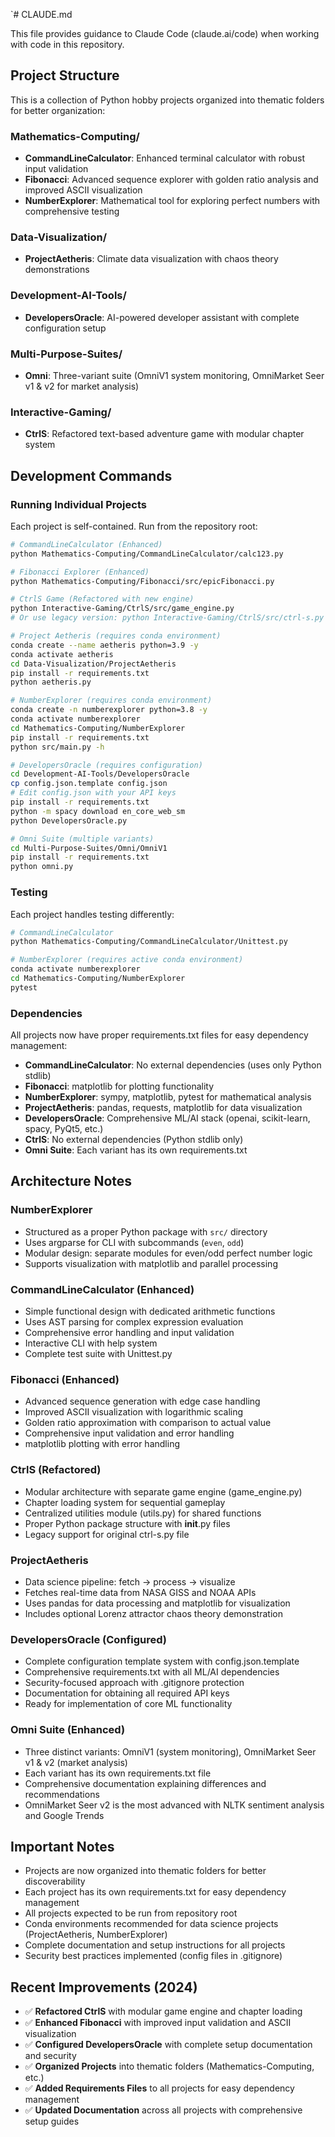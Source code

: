`# CLAUDE.md

This file provides guidance to Claude Code (claude.ai/code) when working with code in this repository.

## Project Structure

This is a collection of Python hobby projects organized into thematic folders for better organization:

### Mathematics-Computing/
- **CommandLineCalculator**: Enhanced terminal calculator with robust input validation
- **Fibonacci**: Advanced sequence explorer with golden ratio analysis and improved ASCII visualization
- **NumberExplorer**: Mathematical tool for exploring perfect numbers with comprehensive testing

### Data-Visualization/
- **ProjectAetheris**: Climate data visualization with chaos theory demonstrations

### Development-AI-Tools/
- **DevelopersOracle**: AI-powered developer assistant with complete configuration setup

### Multi-Purpose-Suites/
- **Omni**: Three-variant suite (OmniV1 system monitoring, OmniMarket Seer v1 & v2 for market analysis)

### Interactive-Gaming/
- **CtrlS**: Refactored text-based adventure game with modular chapter system

## Development Commands

### Running Individual Projects

Each project is self-contained. Run from the repository root:

```bash
# CommandLineCalculator (Enhanced)
python Mathematics-Computing/CommandLineCalculator/calc123.py

# Fibonacci Explorer (Enhanced)
python Mathematics-Computing/Fibonacci/src/epicFibonacci.py

# CtrlS Game (Refactored with new engine)
python Interactive-Gaming/CtrlS/src/game_engine.py
# Or use legacy version: python Interactive-Gaming/CtrlS/src/ctrl-s.py

# Project Aetheris (requires conda environment)
conda create --name aetheris python=3.9 -y
conda activate aetheris
cd Data-Visualization/ProjectAetheris
pip install -r requirements.txt
python aetheris.py

# NumberExplorer (requires conda environment)
conda create -n numberexplorer python=3.8 -y
conda activate numberexplorer
cd Mathematics-Computing/NumberExplorer
pip install -r requirements.txt
python src/main.py -h

# DevelopersOracle (requires configuration)
cd Development-AI-Tools/DevelopersOracle
cp config.json.template config.json
# Edit config.json with your API keys
pip install -r requirements.txt
python -m spacy download en_core_web_sm
python DevelopersOracle.py

# Omni Suite (multiple variants)
cd Multi-Purpose-Suites/Omni/OmniV1
pip install -r requirements.txt
python omni.py
```

### Testing

Each project handles testing differently:

```bash
# CommandLineCalculator
python Mathematics-Computing/CommandLineCalculator/Unittest.py

# NumberExplorer (requires active conda environment)
conda activate numberexplorer
cd Mathematics-Computing/NumberExplorer
pytest
```

### Dependencies

All projects now have proper requirements.txt files for easy dependency management:
- **CommandLineCalculator**: No external dependencies (uses only Python stdlib)
- **Fibonacci**: matplotlib for plotting functionality
- **NumberExplorer**: sympy, matplotlib, pytest for mathematical analysis
- **ProjectAetheris**: pandas, requests, matplotlib for data visualization
- **DevelopersOracle**: Comprehensive ML/AI stack (openai, scikit-learn, spacy, PyQt5, etc.)
- **CtrlS**: No external dependencies (Python stdlib only)
- **Omni Suite**: Each variant has its own requirements.txt

## Architecture Notes

### NumberExplorer
- Structured as a proper Python package with `src/` directory
- Uses argparse for CLI with subcommands (`even`, `odd`)
- Modular design: separate modules for even/odd perfect number logic
- Supports visualization with matplotlib and parallel processing

### CommandLineCalculator (Enhanced)
- Simple functional design with dedicated arithmetic functions
- Uses AST parsing for complex expression evaluation
- Comprehensive error handling and input validation
- Interactive CLI with help system
- Complete test suite with Unittest.py

### Fibonacci (Enhanced)
- Advanced sequence generation with edge case handling
- Improved ASCII visualization with logarithmic scaling
- Golden ratio approximation with comparison to actual value
- Comprehensive input validation and error handling
- matplotlib plotting with error handling

### CtrlS (Refactored)
- Modular architecture with separate game engine (game_engine.py)
- Chapter loading system for sequential gameplay
- Centralized utilities module (utils.py) for shared functions
- Proper Python package structure with __init__.py files
- Legacy support for original ctrl-s.py file

### ProjectAetheris
- Data science pipeline: fetch → process → visualize
- Fetches real-time data from NASA GISS and NOAA APIs
- Uses pandas for data processing and matplotlib for visualization
- Includes optional Lorenz attractor chaos theory demonstration

### DevelopersOracle (Configured)
- Complete configuration template system with config.json.template
- Comprehensive requirements.txt with all ML/AI dependencies
- Security-focused approach with .gitignore protection
- Documentation for obtaining all required API keys
- Ready for implementation of core ML functionality

### Omni Suite (Enhanced)
- Three distinct variants: OmniV1 (system monitoring), OmniMarket Seer v1 & v2 (market analysis)
- Each variant has its own requirements.txt file
- Comprehensive documentation explaining differences and recommendations
- OmniMarket Seer v2 is the most advanced with NLTK sentiment analysis and Google Trends

## Important Notes

- Projects are now organized into thematic folders for better discoverability
- Each project has its own requirements.txt for easy dependency management
- All projects expected to be run from repository root
- Conda environments recommended for data science projects (ProjectAetheris, NumberExplorer)
- Complete documentation and setup instructions for all projects
- Security best practices implemented (config files in .gitignore)

## Recent Improvements (2024)

- ✅ **Refactored CtrlS** with modular game engine and chapter loading
- ✅ **Enhanced Fibonacci** with improved input validation and ASCII visualization
- ✅ **Configured DevelopersOracle** with complete setup documentation and security
- ✅ **Organized Projects** into thematic folders (Mathematics-Computing, etc.)
- ✅ **Added Requirements Files** to all projects for easy dependency management
- ✅ **Updated Documentation** across all projects with comprehensive setup guides